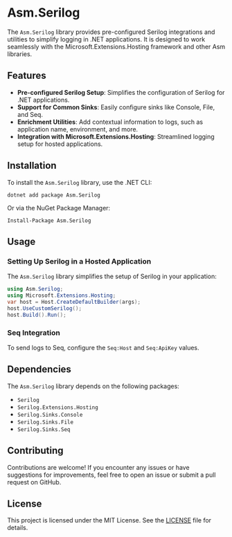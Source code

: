 # Asm.Serilog

The `Asm.Serilog` library provides pre-configured Serilog integrations and utilities to simplify logging in .NET applications. It is designed to work seamlessly with the Microsoft.Extensions.Hosting framework and other Asm libraries.

## Features

- **Pre-configured Serilog Setup**: Simplifies the configuration of Serilog for .NET applications.
- **Support for Common Sinks**: Easily configure sinks like Console, File, and Seq.
- **Enrichment Utilities**: Add contextual information to logs, such as application name, environment, and more.
- **Integration with Microsoft.Extensions.Hosting**: Streamlined logging setup for hosted applications.

## Installation

To install the `Asm.Serilog` library, use the .NET CLI:

`dotnet add package Asm.Serilog`

Or via the NuGet Package Manager:

`Install-Package Asm.Serilog`

## Usage

### Setting Up Serilog in a Hosted Application

The `Asm.Serilog` library simplifies the setup of Serilog in your application:

```csharp
using Asm.Serilog;
using Microsoft.Extensions.Hosting;
var host = Host.CreateDefaultBuilder(args);
host.UseCustomSerilog();
host.Build().Run();
```

### Seq Integration

To send logs to Seq, configure the `Seq:Host` and `Seq:ApiKey` values.


## Dependencies

The `Asm.Serilog` library depends on the following packages:

- `Serilog`
- `Serilog.Extensions.Hosting`
- `Serilog.Sinks.Console`
- `Serilog.Sinks.File`
- `Serilog.Sinks.Seq`

## Contributing

Contributions are welcome! If you encounter any issues or have suggestions for improvements, feel free to open an issue or submit a pull request on GitHub.

## License

This project is licensed under the MIT License. See the [LICENSE](LICENSE) file for details.
